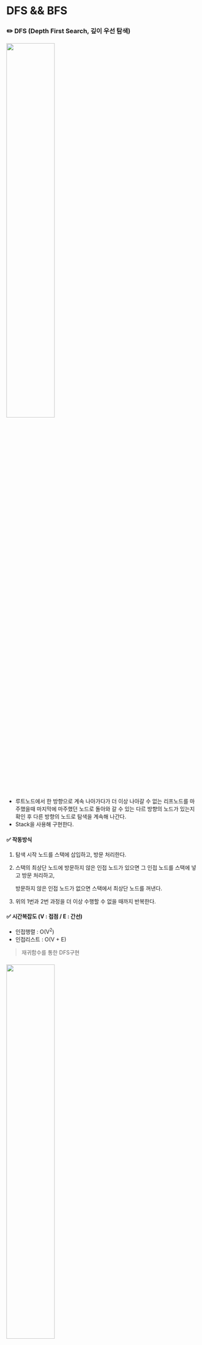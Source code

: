 # DFS && BFS

### ✏️  DFS (Depth First Search, 깊이 우선 탐색)
<img width = "50%" src="./image/DFS&BFS/image_DFS_01.gif">

- 루트노드에서 한 방향으로 계속 나아가다가 더 이상 나아갈 수 없는 리프노드를 마주했을때 마지막에 마주했던 노드로 돌아와 갈 수 있는 다르 방향의 노드가 있는지 확인 후 다른 방향의 노드로 탐색을 계속해 나간다.
- Stack을 사용해 구현한다.
  
#### ✅ 작동방식
 1. 탐색 시작 노드를 스택에 삽입하고, 방문 처리한다.

 2. 스택의 최상단 노드에 방문하지 않은 인접 노드가 있으면 그 인접 노드를 스택에 넣고 방문 처리하고,

     방문하지 않은 인접 노드가 없으면 스택에서 최상단 노드를 꺼낸다.

 3. 위의 1번과 2번 과정을 더 이상 수행할 수 없을 때까지 반복한다.
  
#### ✅ 시간복잡도 (V : 접점 / E : 간선)
- 인접행렬 : O(V<sup>2</sup>)
- 인접리스트 : O(V + E)



> 재귀함수를 통한 DFS구현
### <img width = "50%" src="./image/DFS&BFS/image_DFS_02.png">


``` java
public class DFSExamRecursion {
    //각 노드가 방문된 정보를 1차원 배열 자료형으로 표현
    public static boolean [] visited = new boolean[9];
    // 각 노드가 연결된 정보를 2차원 배열 자료형으로 표현
    // 각 인덱스에 연결된 인덱스들을 표현
    public static int[][] graph = {{},
        {2, 3, 8},
        {1, 7},
        {1, 4, 5},
        {3, 5},
        {3, 4},
        {7},
        {2, 6, 8},
        {1, 7}};
    
    public static void main(String[] args){
        dfs(1); // 시작 노드 1
    }
    

	// dfs 알고리즘을 수행하는 함수
	// 재귀함수는 자료구조상 스택으로 구현된다.
   
    public static void dfs(int v){
        // 현재 노드 방문 처리
        visited[v] = true;
        // 방문 노드 출력
        System.out.print(v + "");
        
        // 인접 노드 탐색
        for (int i : graph[v]){
            // 방문하지 않은 인접 노드 중 가장 작은 노드를 스택에 넣기
            if (visited[i]==false){
                dfs(i);
            }
        }
    }
}

// 출력결과 : 1 2 7 6 8 3 4 5


```
---
### ✏️  BFS (Breadth First Search, 너비 우선 탐색)
<img width = "50%" src="./image/DFS&BFS/image_BFS_01.gif">

- 루트 노드 또는 임의의 노드에서 인접한 노드부터 탐색하는 방법
- 선입선출의 Queue를 사용한다.
  - 인접한 노드를 반복적으로 큐에 넣도록 알고리즘을 작성하면 자연스럽게 먼저 들어온 것이 먼저 나가며, 가까운 노드부터 탐색하게 된다.
  
#### ✅ 작동방식
1. 탐색 시작 노드를 큐에 삽입하고 방문 처리한다.

2. 큐에서 노드를 꺼내 해당 노드의 인접 노드 중에서 방문하지 않은 노드를 모두 큐에 삽입하고 방문 처리한다.

3. 위의 1번과 2번 과정을 더 이상 수행할 수 없을 때까지 반복한다.
  
#### ✅ 시간복잡도 (V : 접점 / E : 간선)
- 인접행렬 : O(V<sup>2</sup>)
- 인접리스트 : O(V + E)

> Queue를 활용한 BFS구현

``` java
import java.util.LinkedList;
import java.util.Queue;

public class BFS {
    public static void main(String[] args){
        //각 노드가 연결된 정보를 2차원 배열 자료형으로 표현
        int [][]graph = {{},
            {2, 3, 8},
            {1, 7},
            {1, 4, 5},
            {3, 5},
            {3, 4},
            {7},
            {2, 6, 8},
            {1, 7}};
        
        //각 노드가 방문된 정보를 1차원 배열 자료형으로 표현
        public static boolean [] visited = new boolean[9];
        
        int start = 1; // 시작 노드
        // 큐 구현
        Queue<Integer> queue = new LinkedList<>();
            queue.add(start);
            
            // 현재 노드를 방문 처리
            visited[start] = true;
            
            // 큐가 빌때까지 반복
            while(!queue.isEmpty()){
                // 큐에서 하나의 원소를 뽑아 출력
                int v = queue.poll();
                System.out.println(v + " ");
                
                // 인접한 노드 중 아직 방문하지 않은 원소들을 큐에 삽입
                for (int i : graph[v]){
                    if (visited[i] == false){
                        queue.add(i);
                        visited[i] = true;
                    }
                }
            }
        }
    }
    // 출력결과 : 1 2 3 8 7 4 5 6

```

### ✏️ 최종 정리
<table>
<tr>
    <th></th>
    <th style="text-align:center;">DFS</th>
    <th style="text-align:center;">BFS</th>
<tr>
    <td style="text-align:center;">동작 원리</td>
    <td style="text-align:center;">Stack</td>
    <td style="text-align:center;">Queue</td>
<tr>
    <td style="text-align:center;">구현 방법</td>
    <td style="text-align:center;">재귀함수 또는 스택 자료구조 이용</td>
    <td style="text-align:center;">큐 자료구조 이용</td>
</table>

---
### ✏️ 관련 문제 예시 및 풀이

#### BAEKJOON - [Silver II] DFS와 BFS - 1260 
[문제 링크](https://www.acmicpc.net/problem/1260) 

``` java
import java.io.BufferedReader;
import java.io.IOException;
import java.io.InputStreamReader;
import java.util.LinkedList;
import java.util.Queue;
import java.util.StringTokenizer;

public class Main {
    static StringBuilder sb = new StringBuilder();
    static boolean[] check; // 한번 체크한 숫자인지 아닌지 확인하기 위한 boolean 배열
    static int node;
    static int[][] arr;

    public static void main(String[] args) throws IOException {
        BufferedReader br = new BufferedReader(new InputStreamReader(System.in));
        StringTokenizer st = new StringTokenizer(br.readLine());

        node = Integer.parseInt(st.nextToken());
        int line = Integer.parseInt(st.nextToken());
        int rootNode = Integer.parseInt(st.nextToken());
        check = new boolean[node+1];

        arr = new int[node+1][node+1];
        for (int i = 0; i < line; i++) {
            st = new StringTokenizer(br.readLine());
            int a = Integer.parseInt(st.nextToken());
            int b = Integer.parseInt(st.nextToken());
            arr[a][b] = arr[b][a] = 1; // 인접 행렬 생성 (노드들간의 간선이 존재한다는 것을 의미)
        }

        dfs(rootNode);
        sb.append("\n");
        check = new boolean[node+1]; // dfs -> bfs 넘어가면서 check배열 초기화.
        bfs(rootNode);

        System.out.println(sb);
    }

    // dfs(깊이 우선 탐색) 구현
    public static void dfs(int rootNode) {
        check[rootNode] = true;
        sb.append(rootNode).append(" ");

        for (int i = 1; i <= node; i++) { // 모든 노드의 수만큼 반복 진행
            if(arr[rootNode][i] == 1 && !check[i]) // 그 숫자가 다른 숫자들과 간선이 있는지 && 그 숫자를 체크했던 적이 있는지 확인
                dfs(i);  // 모든 조건을 만족한다면 해당 숫자로 재귀 시작
        }
    }

    // bfs(넓이 우선 탐색) 구현
    public static void bfs(int rootNode){
        Queue<Integer> queue = new LinkedList<>(); // bfs를 위한 큐 생성 (FIFO)
        queue.add(rootNode);
        check[rootNode] = true;

        while (!queue.isEmpty()) { // 큐가 다 빌때까지 진행
            int number = queue.poll(); // 가장 먼저 들어간 숫자 꺼내서
            sb.append(number).append(" ");
            for (int i = 1; i <= node; i++) { // 모든 노드의 수만큼 반복 진행
                if (arr[number][i] == 1 && !check[i]) { // 그 숫자가 다른 숫자들과 간선이 있는지 && 그 숫자를 체크했던 적이 있는지 확인
                    queue.add(i);  // 모든 조건을 만족하며 큐에 해당 숫자 입력
                    check[i] = true;
                }
            }
        }
    }
}
```